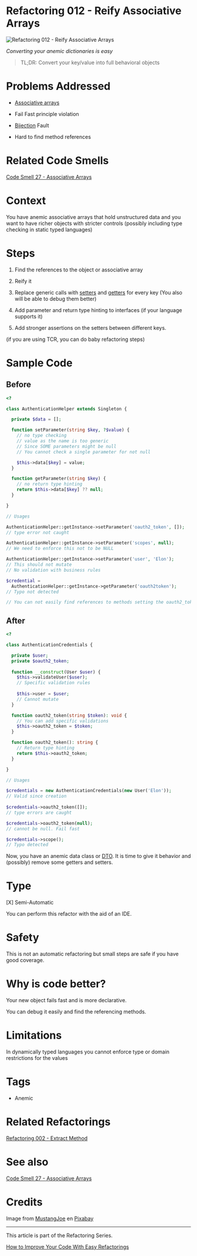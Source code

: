 # Refactoring 012 - Reify Associative Arrays
            
![Refactoring 012 - Reify Associative Arrays](Refactoring%20012%20-%20Reify%20Associative%20Arrays.jpg)

*Converting your anemic dictionaries is easy*

> TL;DR: Convert your key/value into full behavioral objects

# Problems Addressed

* [Associative arrays](https://github.com/mcsee/Software-Design-Articles/tree/main/Articles/Code%20Smells/Code%20Smell%2027%20-%20Associative%20Arrays/readme.md)
    
* Fail Fast principle violation
    
* [Bijection](https://github.com/mcsee/Software-Design-Articles/tree/main/Articles/Theory/The%20One%20and%20Only%20Software%20Design%20Principle/readme.md) Fault
    
* Hard to find method references
    
# Related Code Smells

[Code Smell 27 - Associative Arrays](https://github.com/mcsee/Software-Design-Articles/tree/main/Articles/Code%20Smells/Code%20Smell%2027%20-%20Associative%20Arrays/readme.md) 

# Context

You have anemic associative arrays that hold unstructured data and you want to have richer objects with stricter controls (possibly including type checking in static typed languages)

# Steps
 
1. Find the references to the object or associative array
    
2. Reify it
    
3. Replace generic calls with [setters](https://github.com/mcsee/Software-Design-Articles/tree/main/Articles/Code%20Smells/Code%20Smell%2028%20-%20Setters/readme.md) and [getters](https://github.com/mcsee/Software-Design-Articles/tree/main/Articles/Code%20Smells/Code%20Smell%2068%20-%20Getters/readme.md) for every key (You also will be able to debug them better)
    
4. Add parameter and return type hinting to interfaces (if your language supports it)
    
5. Add stronger assertions on the setters between different keys.
    
(if you are using TCR, you can do baby refactoring steps)

# Sample Code

## Before

[Gist Url]: # (https://gist.github.com/mcsee/ca8de4d5b62f43e87002b6424de11d60)

```php
<?

class AuthenticationHelper extends Singleton {

  private $data = [];

  function setParameter(string $key, ?$value) {
    // no type checking
    // value as the name is too generic
    // Since SOME parameters might be null
    // You cannot check a single parameter for not null

    $this->data[$key] = value;
  }

  function getParameter(string $key) {
    // no return type hinting
    return $this->data[$key] ?? null;
  }

}

// Usages

AuthenticationHelper::getInstance->setParameter('oauth2_token', []);
// type error not caught

AuthenticationHelper::getInstance->setParameter('scopes', null);
// We need to enforce this not to be NULL

AuthenticationHelper::getInstance->setParameter('user', 'Elon');
// This should not mutate
// No validation with business rules

$credential =
  AuthenticationHelper::getInstance->getParameter('oauth2token');
// Typo not detected

// You can not easily find references to methods setting the oauth2_token
``` 

## After

[Gist Url]: # (https://gist.github.com/mcsee/d8c3cb918572138803015c91a0274d9d)

```php
<?

class AuthenticationCredentials {

  private $user;
  private $oauth2_token;
  
  function __construct(User $user) {
    $this->validateUser($user);
    // Specific validation rules
      
    $this->user = $user;
    // Cannot mutate 
  }

  function oauth2_token(string $token): void {
    // You can add specific validations
    $this->oauth2_token = $token;
  }

  function oauth2_token(): string {    
    // Return type hinting
    return $this->oauth2_token;
  }

}

// Usages

$credentials = new AuthenticationCredentials(new User('Elon'));
// Valid since creation
  
$credentials->oauth2_token([]);
// type errors are caught

$credentials->oauth2_token(null);
// cannot be null. Fail fast

$credentials->scope();
// Typo detected
``` 

Now, you have an anemic data class or [DTO](https://github.com/mcsee/Software-Design-Articles/tree/main/Articles/Code%20Smells/Code%20Smell%2040%20-%20DTOs/readme.md). It is time to give it behavior and (possibly) remove some getters and setters.

# Type

[X] Semi-Automatic

You can perform this refactor with the aid of an IDE.

# Safety

This is not an automatic refactoring but small steps are safe if you have good coverage.

# Why is code better?

Your new object fails fast and is more declarative.

You can debug it easily and find the referencing methods.

# Limitations

In dynamically typed languages you cannot enforce type or domain restrictions for the values

# Tags

- Anemic
    
# Related Refactorings

[Refactoring 002 - Extract Method](https://github.com/mcsee/Software-Design-Articles/tree/main/Articles/Refactorings/Refactoring%20002%20-%20Extract%20Method/readme.md) 

# See also

[Code Smell 27 - Associative Arrays](https://github.com/mcsee/Software-Design-Articles/tree/main/Articles/Code%20Smells/Code%20Smell%2027%20-%20Associative%20Arrays/readme.md) 

# Credits

Image from [MustangJoe](https://pixabay.com/users/mustangjoe-2162920/) en [Pixabay](https://pixabay.com/)

---

This article is part of the Refactoring Series.

[How to Improve Your Code With Easy Refactorings](https://github.com/mcsee/Software-Design-Articles/tree/main/Articles//readme.md)